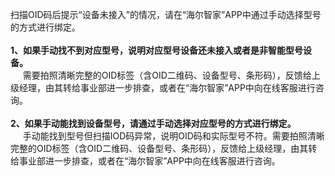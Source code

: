 扫描OID码后提示“设备未接入”的情况，请在“海尔智家”APP中通过手动选择型号的方式进行绑定。<br><br>
<b>1、如果手动找不到对应型号，说明对应型号设备还未接入或者是非智能型号设备。</b><br>
&nbsp;&nbsp;&nbsp;&nbsp;&nbsp;需要拍照清晰完整的OID标签（含OID二维码、设备型号、条形码），反馈给上级经理，由其转给事业部进一步排查，或者在“海尔智家”APP中向在线客服进行咨询。<br><br>
<b>2、如果手动能找到设备型号，请通过手动选择对应型号的方式进行绑定。</b><br>
&nbsp;&nbsp;&nbsp;&nbsp;&nbsp;手动能找到型号但扫描IOD码异常，说明OID码和实际型号不符。需要拍照清晰完整的OID标签（含OID二维码、设备型号、条形码），反馈给上级经理，由其转给事业部进一步排查，或者在“海尔智家”APP中向在线客服进行咨询。

